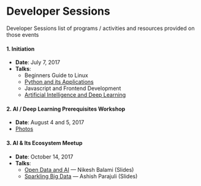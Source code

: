# Developer Sessions

Developer Sessions list of programs / activities and resources provided on those events

#### 1. Initiation
- **Date**: July 7, 2017
- **Talks**:
   - Beginners Guide to Linux 
   - [Python and its Applications](sessions/session-1/slides/Python%20and%20its%20applications.pdf)
   - Javascript and Frontend Development
   - [Artificial Intelligence and Deep Learning](sessions/session-1/slides/AI.pdf)



#### 2. AI / Deep Learning Prerequisites Workshop
- **Date**: August 4 and 5, 2017
- [Photos](https://drive.google.com/drive/folders/0B3P-rtZ-CedrLWFGdjNCUzFLZk0)

#### 3. AI & Its Ecosystem Meetup
- **Date**: October 14, 2017
- **Talks**:
	- [Open Data and AI](sessions/october14/open_data/open_data.pdf) — Nikesh Balami (Slides)
	- [Sparkling Big Data](sessions/october14/big_data/big_data.pdf) — Ashish Parajuli (Slides)